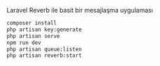 Laravel Reverb ile basit bir mesajlaşma uygulaması

```bash
composer install
php artisan key:generate
php artisan serve
npm run dev
php artisan queue:listen
php artisan reverb:start
```
